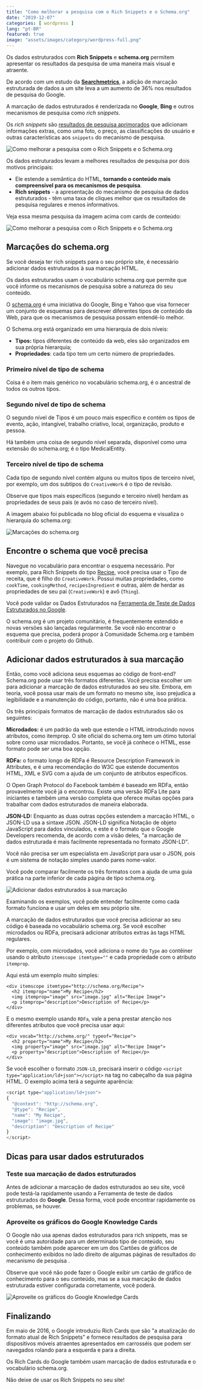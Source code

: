```yaml
---
title: "Como melhorar a pesquisa com o Rich Snippets e o Schema.org"
date: "2019-12-07"
categories: [ wordpress ]
lang: "pt-BR"
featured: true
image: "assets/images/category/wordpress-full.png"
---
```


Os dados estruturados com **Rich Snippets** e **schema.org** permitem apresentar os resultados da pesquisa de uma maneira mais visual e atraente.

De acordo com um estudo da [**Searchmetrics**](http://www.searchmetrics.com/news-and-events/schema-org-in-google-search-results/), a adição de marcação estruturada de dados a um site leva a um aumento de 36% nos resultados de pesquisa do Google.

A marcação de dados estruturados é renderizada no **Google**, **Bing** e outros mecanismos de pesquisa como _rich snippets_.

Os _rich snippets_ são [resultados de pesquisa aprimorados](https://developers.google.com/search/docs/guides/intro-structured-data?hl=pt-br) que adicionam informações extras, como uma foto, o preço, as classificações do usuário e outras características aos `snippets` do mecanismo de pesquisa.

![Como melhorar a pesquisa com o Rich Snippets e o Schema.org](/assets/images/Rich-Snippets-Serp.webp)

Os dados estruturados levam a melhores resultados de pesquisa por dois motivos principais:

- Ele estende a semântica do HTML, **tornando o conteúdo mais compreensível para os mecanismos de pesquisa**.
- **Rich snippets** - a apresentação do mecanismo de pesquisa de dados estruturados - têm uma taxa de cliques melhor que os resultados de pesquisa regulares e menos informativos.

Veja essa mesma pesquisa da imagem acima com cards de conteúdo:

![Como melhorar a pesquisa com o Rich Snippets e o Schema.org](/assets/images/Rich-Snippets-Cards.webp)

## Marcações do schema.org

Se você deseja ter rich snippets para o seu próprio site, é necessário adicionar dados estruturados à sua marcação HTML.

Os dados estruturados usam o vocabulário schema.org que permite que você informe os mecanismos de pesquisa sobre a natureza do seu conteúdo.

O [schema.org](https://schema.org/) é uma iniciativa do Google, Bing e Yahoo que visa fornecer um conjunto de esquemas para descrever diferentes tipos de conteúdo da Web, para que os mecanismos de pesquisa possam entendê-lo melhor.

O Schema.org está organizado em uma hierarquia de dois níveis:

- **Tipos:** tipos diferentes de conteúdo da web, eles são organizados em sua própria hierarquia;
- **Propriedades**: cada tipo tem um certo número de propriedades.

### Primeiro nível de tipo de schema

Coisa é o item mais genérico no vocabulário schema.org, é o ancestral de todos os outros tipos.

### Segundo nível de tipo de schema

O segundo nível de Tipos é um pouco mais específico e contém os tipos de evento, ação, intangível, trabalho criativo, local, organização, produto e pessoa.

Há também uma coisa de segundo nível separada, disponível como uma extensão do schema.org; é o tipo MedicalEntity.

### Terceiro nível de tipo de schema

Cada tipo de segundo nível contém alguns ou muitos tipos de terceiro nível, por exemplo, um dos subtipos do `CreativeWork` é o tipo de revisão.

Observe que tipos mais específicos (segundo e terceiro nível) herdam as propriedades de seus pais (e avós no caso de terceiro nível).

A imagem abaixo foi publicada no blog oficial do esquema e visualiza o hierarquia do schema.org:

![Marcações do schema.org](/assets/images/schema-org-hierarchy.webp)

## Encontre o schema que você precisa

Navegue no vocabulário para encontrar o esquema necessário. Por exemplo, para Rich Snippets do tipo [Recipe](https://schema.org/Recipe), você precisa usar o Tipo de receita, que é filho do `CreativeWork`. Possui muitas propriedades, como `cookTime`, `cookingMethod`, `recipesIngredient` e outras, além de herdar as propriedades de seu pai (`CreativeWork`) e avô (`Thing`).

Você pode validar os Dados Estruturados na [Ferramenta de Teste de Dados Estruturados no Google](https://search.google.com/structured-data/testing-tool?hl=pt-BR).

O schema.org é um projeto comunitário, é frequentemente estendido e novas versões são lançadas regularmente. Se você não encontrar o esquema que precisa, poderá propor à Comunidade Schema.org e também contribuir com o projeto do Github.

## Adicionar dados estruturados à sua marcação

Então, como você adiciona seus esquemas ao código de front-end? Schema.org pode usar três formatos diferentes. Você precisa escolher um para adicionar a marcação de dados estruturados ao seu site. Embora, em teoria, você possa usar mais de um formato no mesmo site, isso prejudica a legibilidade e a manutenção do código, portanto, não é uma boa prática.

Os três principais formatos de marcação de dados estruturados são os seguintes:

**Microdados:** é um padrão da web que estende o HTML introduzindo novos atributos, como itemprop. O site oficial do schema.org tem um ótimo tutorial sobre como usar microdados. Portanto, se você já conhece o HTML, esse formato pode ser uma boa opção.

**RDFa:** o formato longo de RDFa é Resource Description Framework in Attributes, e é uma recomendação do W3C que estende documentos HTML, XML e SVG com a ajuda de um conjunto de atributos específicos.

O Open Graph Protocol do Facebook também é baseado em RDFa, então provavelmente você já o encontrou. Existe uma versão RDFa Lite para iniciantes e também uma versão completa que oferece muitas opções para trabalhar com dados estruturados de maneira elaborada.

**JSON-LD:** Enquanto as duas outras opções estendem a marcação HTML, o JSON-LD usa a sintaxe JSON. JSON-LD significa Notação de objeto JavaScript para dados vinculados, e este é o formato que o Google Developers recomenda, de acordo com a visão deles, "a marcação de dados estruturada é mais facilmente representada no formato JSON-LD".

Você não precisa ser um especialista em JavaScript para usar o JSON, pois é um sistema de notação simples usando pares nome-valor.

Você pode comparar facilmente os três formatos com a ajuda de uma guia prática na parte inferior de cada página de tipo schema.org.

![Adicionar dados estruturados à sua marcação](/assets/images/schema-tab.webp)

Examinando os exemplos, você pode entender facilmente como cada formato funciona e usar um deles em seu próprio site.

A marcação de dados estruturados que você precisa adicionar ao seu código é baseada no vocabulário schema.org. Se você escolher microdados ou RDFa, precisará adicionar atributos extras às tags HTML regulares.

Por exemplo, com microdados, você adiciona o nome do `Type` ao contêiner usando o atributo `itemscope itemtype=""` e cada propriedade com o atributo `itemprop`.

Aqui está um exemplo muito simples:

```markup
<div itemscope itemtype="http://schema.org/Recipe">
  <h2 itemprop="name">My Recipe</h2>
  <img itemprop="image" src="image.jpg" alt="Recipe Image">
  <p itemprop="description">Description of Recipe</p>
</div>
```

E o mesmo exemplo usando `RDFa`, vale a pena prestar atenção nos diferentes atributos que você precisa usar aqui:

```markup
<div vocab="http://schema.org/" typeof="Recipe">
  <h2 property="name">My Recipe</h2>
  <img property="image" src="image.jpg" alt="Recipe Image">
  <p property="description">Description of Recipe</p>
</div>
```

Se você escolher o formato `JSON-LD`, precisará inserir o código `<script type="application/ld+json"></script>` na tag no cabeçalho da sua página HTML. O exemplo acima terá a seguinte aparência:

```javascript
<script type="application/ld+json">
{
  "@context": "http://schema.org",
  "@type": "Recipe",
  "name": "My Recipe",
  "image": "image.jpg",
  "description": "Description of Recipe"
}
</script>
```

## Dicas para usar dados estruturados

### Teste sua marcação de dados estruturados

Antes de adicionar a marcação de dados estruturados ao seu site, você pode testá-la rapidamente usando a Ferramenta de teste de dados estruturados do **Google**. Dessa forma, você pode encontrar rapidamente os problemas, se houver.

### Aproveite os gráficos do Google Knowledge Cards

O Google não usa apenas dados estruturados para rich snippets, mas se você é uma autoridade para um determinado tipo de conteúdo, seu conteúdo também pode aparecer em um dos Cartões de gráficos de conhecimento exibidos no lado direito de algumas páginas de resultados do mecanismo de pesquisa .

Observe que você não pode fazer o Google exibir um cartão de gráfico de conhecimento para o seu conteúdo, mas se a sua marcação de dados estruturada estiver configurada corretamente, você poderá.

![Aproveite os gráficos do Google Knowledge Cards](/assets/images/facebook-knowledge-graph.webp)

## Finalizando

Em maio de 2016, o Google introduziu Rich Cards que são "a atualização do formato atual de Rich Snippets" e fornece resultados de pesquisa para dispositivos móveis atraentes apresentados em carrosséis que podem ser navegados rolando para a esquerda e para a direita.

Os Rich Cards do Google também usam marcação de dados estruturada e o vocabulário schema.org.

Não deixe de usar os Rich Snippets no seu site!

